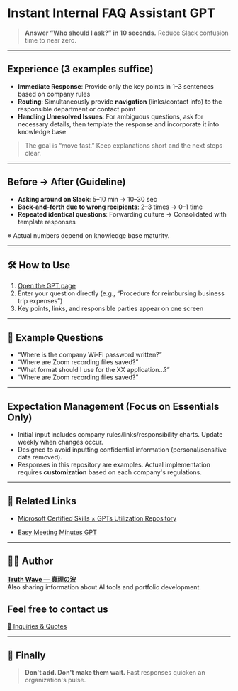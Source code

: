 # Instant Internal FAQ Assistant GPT

> **Answer “Who should I ask?” in 10 seconds.**
> Reduce Slack confusion time to near zero.

---

## Experience (3 examples suffice)

- **Immediate Response**: Provide only the key points in 1–3 sentences based on company rules
- **Routing**: Simultaneously provide **navigation** (links/contact info) to the responsible department or contact point
- **Handling Unresolved Issues**: For ambiguous questions, ask for necessary details, then template the response and incorporate it into knowledge base
> The goal is “move fast.” Keep explanations short and the next steps clear.

---

## Before → After (Guideline)

- **Asking around on Slack**: 5–10 min → 10–30 sec
- **Back-and-forth due to wrong recipients**: 2–3 times → 0–1 time
- **Repeated identical questions**: Forwarding culture → Consolidated with template responses

※ Actual numbers depend on knowledge base maturity.

---

## 🛠 How to Use

1. [Open the GPT page](https://chatgpt.com/g/g-68a5cf5fc62c81919d198dfa6f0ef496-she-nei-faqji-da-asisutanto-gpt)  
2. Enter your question directly (e.g., “Procedure for reimbursing business trip expenses”)
3. Key points, links, and responsible parties appear on one screen

---

## 🧠 Example Questions

- “Where is the company Wi-Fi password written?”
- “Where are Zoom recording files saved?”
- “What format should I use for the XX application...?”
- “Where are Zoom recording files saved?”

---

## Expectation Management (Focus on Essentials Only)

- Initial input includes company rules/links/responsibility charts. Update weekly when changes occur.
- Designed to avoid inputting confidential information (personal/sensitive data removed).
- Responses in this repository are examples. Actual implementation requires **customization** based on each company's regulations.
  
---

## 📂 Related Links

- [Microsoft Certified Skills × GPTs Utilization Repository](https://github.com/truthwave/ai-productivity-cert-practical-output/tree/main/English)

- [Easy Meeting Minutes GPT](https://github.com/truthwave/meeting-minutes-helper/tree/main/English)

---

## 🧑‍💻 Author

**[Truth Wave ― 真理の波](https://github.com/truthwave)**  
Also sharing information about AI tools and portfolio development.

## Feel free to contact us
[📩 Inquiries & Quotes](mailto:realmadrid71214591@gmail.com)

---

## 🏁 Finally

> **Don't add. Don't make them wait.**
> Fast responses quicken an organization's pulse.
